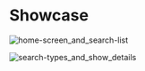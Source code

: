 # Showcase

![home-screen_and_search-list](https://i.imgur.com/WhIuteE.png)


![search-types_and_show_details](https://i.imgur.com/KAVPyUQ.png)